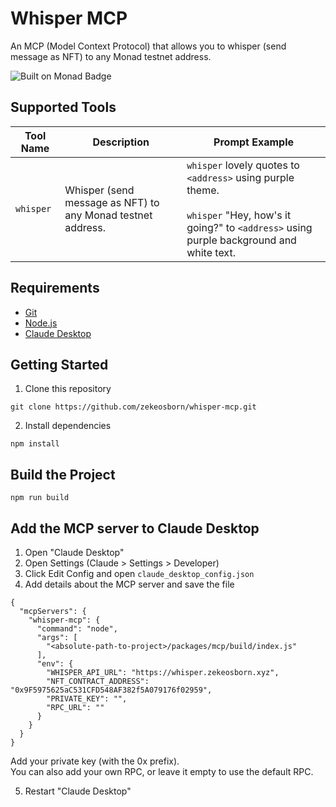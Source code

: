 # Whisper MCP
An MCP (Model Context Protocol) that allows you to whisper (send message as NFT) to any Monad testnet address.

![Built on Monad Badge](https://cdn.zekeosborn.xyz/built-on-monad-badge.png)

## Supported Tools

| Tool Name    | Description                                               | Prompt Example                                                                                                                                              |
|--------------|-----------------------------------------------------------|-------------------------------------------------------------------------------------------------------------------------------------------------------------|
| `whisper`    | Whisper (send message as NFT) to any Monad testnet address. | `whisper` lovely quotes to `<address>` using purple theme. <br><br> `whisper` "Hey, how's it going?" to `<address>` using purple background and white text. |

## Requirements
- [Git](https://git-scm.com/downloads)
- [Node.js](https://nodejs.org/en/download)
- [Claude Desktop](https://claude.ai/download)

## Getting Started

1. Clone this repository

```
git clone https://github.com/zekeosborn/whisper-mcp.git
```

2. Install dependencies

```
npm install
```

## Build the Project

```
npm run build
```

## Add the MCP server to Claude Desktop

1. Open "Claude Desktop"
2. Open Settings (Claude > Settings > Developer)
3. Click Edit Config and open `claude_desktop_config.json`
4. Add details about the MCP server and save the file

```
{
  "mcpServers": {
    "whisper-mcp": {
      "command": "node",
      "args": [
        "<absolute-path-to-project>/packages/mcp/build/index.js"
      ],
      "env": {
        "WHISPER_API_URL": "https://whisper.zekeosborn.xyz",
        "NFT_CONTRACT_ADDRESS": "0x9F5975625aC531CFD548AF382f5A079176f02959",
        "PRIVATE_KEY": "",
        "RPC_URL": ""
      }
    }
  }
}
```

Add your private key (with the 0x prefix).  
You can also add your own RPC, or leave it empty to use the default RPC.

5. Restart "Claude Desktop"
